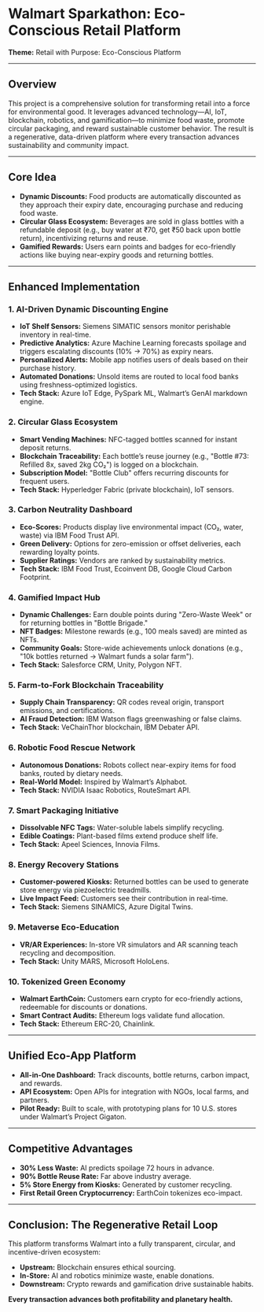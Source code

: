 # Walmart Sparkathon: Eco-Conscious Retail Platform

**Theme:** Retail with Purpose: Eco-Conscious Platform

---

## Overview

This project is a comprehensive solution for transforming retail into a force for environmental good. It leverages advanced technology—AI, IoT, blockchain, robotics, and gamification—to minimize food waste, promote circular packaging, and reward sustainable customer behavior. The result is a regenerative, data-driven platform where every transaction advances sustainability and community impact.

---

## Core Idea

- **Dynamic Discounts:** Food products are automatically discounted as they approach their expiry date, encouraging purchase and reducing food waste.
- **Circular Glass Ecosystem:** Beverages are sold in glass bottles with a refundable deposit (e.g., buy water at ₹70, get ₹50 back upon bottle return), incentivizing returns and reuse.
- **Gamified Rewards:** Users earn points and badges for eco-friendly actions like buying near-expiry goods and returning bottles.

---

## Enhanced Implementation

### 1. AI-Driven Dynamic Discounting Engine
- **IoT Shelf Sensors:** Siemens SIMATIC sensors monitor perishable inventory in real-time.
- **Predictive Analytics:** Azure Machine Learning forecasts spoilage and triggers escalating discounts (10% → 70%) as expiry nears.
- **Personalized Alerts:** Mobile app notifies users of deals based on their purchase history.
- **Automated Donations:** Unsold items are routed to local food banks using freshness-optimized logistics.
- **Tech Stack:** Azure IoT Edge, PySpark ML, Walmart’s GenAI markdown engine.

### 2. Circular Glass Ecosystem
- **Smart Vending Machines:** NFC-tagged bottles scanned for instant deposit returns.
- **Blockchain Traceability:** Each bottle’s reuse journey (e.g., "Bottle #73: Refilled 8x, saved 2kg CO₂") is logged on a blockchain.
- **Subscription Model:** "Bottle Club" offers recurring discounts for frequent users.
- **Tech Stack:** Hyperledger Fabric (private blockchain), IoT sensors.

### 3. Carbon Neutrality Dashboard
- **Eco-Scores:** Products display live environmental impact (CO₂, water, waste) via IBM Food Trust API.
- **Green Delivery:** Options for zero-emission or offset deliveries, each rewarding loyalty points.
- **Supplier Ratings:** Vendors are ranked by sustainability metrics.
- **Tech Stack:** IBM Food Trust, Ecoinvent DB, Google Cloud Carbon Footprint.

### 4. Gamified Impact Hub
- **Dynamic Challenges:** Earn double points during "Zero-Waste Week" or for returning bottles in "Bottle Brigade."
- **NFT Badges:** Milestone rewards (e.g., 100 meals saved) are minted as NFTs.
- **Community Goals:** Store-wide achievements unlock donations (e.g., "10k bottles returned → Walmart funds a solar farm").
- **Tech Stack:** Salesforce CRM, Unity, Polygon NFT.

### 5. Farm-to-Fork Blockchain Traceability
- **Supply Chain Transparency:** QR codes reveal origin, transport emissions, and certifications.
- **AI Fraud Detection:** IBM Watson flags greenwashing or false claims.
- **Tech Stack:** VeChainThor blockchain, IBM Debater API.

### 6. Robotic Food Rescue Network
- **Autonomous Donations:** Robots collect near-expiry items for food banks, routed by dietary needs.
- **Real-World Model:** Inspired by Walmart’s Alphabot.
- **Tech Stack:** NVIDIA Isaac Robotics, RouteSmart API.

### 7. Smart Packaging Initiative
- **Dissolvable NFC Tags:** Water-soluble labels simplify recycling.
- **Edible Coatings:** Plant-based films extend produce shelf life.
- **Tech Stack:** Apeel Sciences, Innovia Films.

### 8. Energy Recovery Stations
- **Customer-powered Kiosks:** Returned bottles can be used to generate store energy via piezoelectric treadmills.
- **Live Impact Feed:** Customers see their contribution in real-time.
- **Tech Stack:** Siemens SINAMICS, Azure Digital Twins.

### 9. Metaverse Eco-Education
- **VR/AR Experiences:** In-store VR simulators and AR scanning teach recycling and decomposition.
- **Tech Stack:** Unity MARS, Microsoft HoloLens.

### 10. Tokenized Green Economy
- **Walmart EarthCoin:** Customers earn crypto for eco-friendly actions, redeemable for discounts or donations.
- **Smart Contract Audits:** Ethereum logs validate fund allocation.
- **Tech Stack:** Ethereum ERC-20, Chainlink.

---

## Unified Eco-App Platform

- **All-in-One Dashboard:** Track discounts, bottle returns, carbon impact, and rewards.
- **API Ecosystem:** Open APIs for integration with NGOs, local farms, and partners.
- **Pilot Ready:** Built to scale, with prototyping plans for 10 U.S. stores under Walmart’s Project Gigaton.

---

## Competitive Advantages

- **30% Less Waste:** AI predicts spoilage 72 hours in advance.
- **90% Bottle Reuse Rate:** Far above industry average.
- **5% Store Energy from Kiosks:** Generated by customer recycling.
- **First Retail Green Cryptocurrency:** EarthCoin tokenizes eco-impact.

---

## Conclusion: The Regenerative Retail Loop

This platform transforms Walmart into a fully transparent, circular, and incentive-driven ecosystem:
- **Upstream:** Blockchain ensures ethical sourcing.
- **In-Store:** AI and robotics minimize waste, enable donations.
- **Downstream:** Crypto rewards and gamification drive sustainable habits.

**Every transaction advances both profitability and planetary health.**

